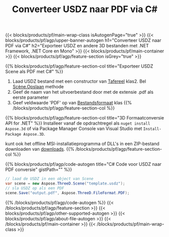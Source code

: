 ﻿---
title: Converteer USDZ naar PDF via C# 
description: Converteer USDZ en andere 3D bestanden met .NET API
url: /nl/net/conversion/usdz-to-pdf/
family: 3d
platformtag: net
feature: conversion
informat: USDZ
outformat: PDF
otherformats: 3MF DRC DXF JT PLY GLTF FBX ASE 
---
{{< blocks/products/pf/main-wrap-class isAutogenPage="true" >}}
{{< blocks/products/pf/agp/upper-banner-autogen h1="Converteer USDZ naar PDF via C#" h2="Exporteer USDZ en andere 3D bestanden met .NET Framework, .NET Core en Mono" >}}
{{< blocks/products/pf/main-container >}}
{{< blocks/products/pf/agp/feature-section isGrey="true" >}}

{{% blocks/products/pf/agp/feature-section-col title="Exporteer USDZ Scene als PDF met C#" %}}
1. Laad USDZ bestand met een constructor van [Tafereel](https://apireference.aspose.com/3d/net/aspose.threed/scene) klas2. Bel [Scène.Opslaan](https://apireference.aspose.com/3d/net/aspose.threed/scene/methods/save/index) methode
3. Geef de naam van het uitvoerbestand door met de extensie .pdf als eerste parameter
4. Geef veldwaarde 'PDF' op van [Bestandsformaat](https://apireference.aspose.com/3d/net/aspose.threed/fileformat/fields/index) klas
{{% /blocks/products/pf/agp/feature-section-col %}}

{{% blocks/products/pf/agp/feature-section-col title="3D Formaatconversie API for .NET" %}}
Installeer vanaf de opdrachtregel als ```nuget install Aspose.3d``` of via Package Manager Console van Visual Studio met ```Install-Package Aspose.3D```.

kunt ook het offline MSI-installatieprogramma of DLL's in een ZIP-bestand downloaden van [downloads](https://releases.aspose.com/3d/net).
{{% /blocks/products/pf/agp/feature-section-col %}}

{{% blocks/products/pf/agp/code-autogen title="C# Code voor USDZ naar PDF conversie" gistPath="" %}}
```cs
// laad de USDZ in een object van Scene 
var scene = new Aspose.ThreeD.Scene("template.usdz");
// sla USDZ op als een PDF 
scene.Save("output.pdf", Aspose.ThreeD.FileFormat.PDF);

```
{{% /blocks/products/pf/agp/code-autogen %}}
{{< /blocks/products/pf/agp/feature-section >}}
{{< blocks/products/pf/agp/other-supported-autogen >}}
{{< blocks/products/pf/agp/about-file-autogen >}}
{{< /blocks/products/pf/main-container >}}
{{< /blocks/products/pf/main-wrap-class >}}